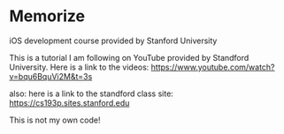 # Memorize
iOS development course provided by Stanford University

This is a tutorial I am following on YouTube provided by Standford University.
Here is a link to the videos: https://www.youtube.com/watch?v=bqu6BquVi2M&t=3s

also: here is a link to the standford class site: https://cs193p.sites.stanford.edu

This is not my own code!

